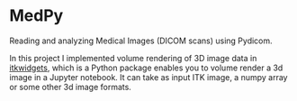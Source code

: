 # MedPy
Reading and analyzing Medical Images (DICOM scans) using Pydicom.

In this project I implemented volume rendering of 3D image data in [itkwidgets](https://github.com/InsightSoftwareConsortium/itkwidgets), which is a Python package enables you to volume render a 3d image in a Jupyter notebook. It can take as input ITK image, a numpy array or some other 3d image formats.
